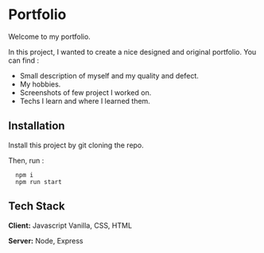
# Portfolio

Welcome to my portfolio.  

In this project, I wanted to create a nice designed and original portfolio.
You can find : 
 - Small description of myself and my quality and defect.
 - My hobbies.
 - Screenshots of few project I worked on.
 - Techs I learn and where I learned them.

## Installation

Install this project by git cloning the repo.

Then, run : 
```
  npm i 
  npm run start
```
    
## Tech Stack

**Client:** Javascript Vanilla, CSS, HTML

**Server:** Node, Express


